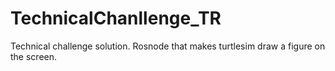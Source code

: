 # TechnicalChanllenge_TR
Technical challenge solution. Rosnode that makes turtlesim draw a figure on the screen.
